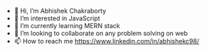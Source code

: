 - 👋 Hi, I’m Abhishek Chakraborty
- 👀 I’m interested in JavaScript
- 🌱 I’m currently learning MERN stack
- 💞️ I’m looking to collaborate on any problem solving on web
- 📫 How to reach me https://www.linkedin.com/in/abhishekc98/

<!---
abhishekc98/abhishekc98 is a ✨ special ✨ repository because its `README.md` (this file) appears on your GitHub profile.
You can click the Preview link to take a look at your changes.
--->
